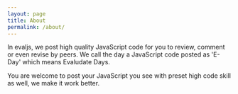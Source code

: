 ```yaml
---
layout: page
title: About
permalink: /about/
---
```


In evaljs, we post high quality JavaScript code for you to review, comment or even revise by peers. We call the day a 
JavaScript code posted as 'E-Day' which means Evaludate Days. 

You are welcome to post your JavaScript you see with preset high code skill as well, we make it work better.



